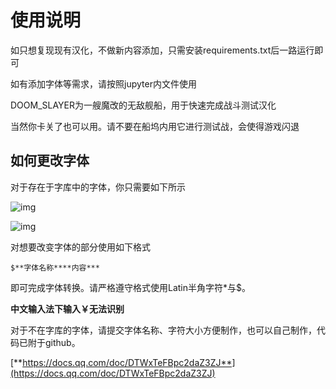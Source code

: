 # 使用说明

如只想复现现有汉化，不做新内容添加，只需安装requirements.txt后一路运行即可

如有添加字体等需求，请按照jupyter内文件使用



DOOM_SLAYER为一艘魔改的无敌舰船，用于快速完成战斗测试汉化

当然你卡关了也可以用。请不要在船坞内用它进行测试战，会使得游戏闪退



## **如何更改字体**

对于存在于字库中的字体，你只需要如下所示

![img](https://docimg5.docs.qq.com/image/AgAABTTvR0xQDEyS0sRIuq-aXA1_aFi2.png?w=796&h=152)

![img](https://docimg2.docs.qq.com/image/AgAABTTvR0yWY7s1La1IZK7LObdB7ddt.png?w=769&h=44)

对想要改变字体的部分使用如下格式



```
$**字体名称****内容***
```



即可完成字体转换。请严格遵守格式使用Latin半角字符*与$。

**中文输入法下输入￥无法识别**

对于不在字库的字体，请提交字体名称、字符大小方便制作，也可以自己制作，代码已附于github。



[**https://docs.qq.com/doc/DTWxTeFBpc2daZ3ZJ**](https://docs.qq.com/doc/DTWxTeFBpc2daZ3ZJ)